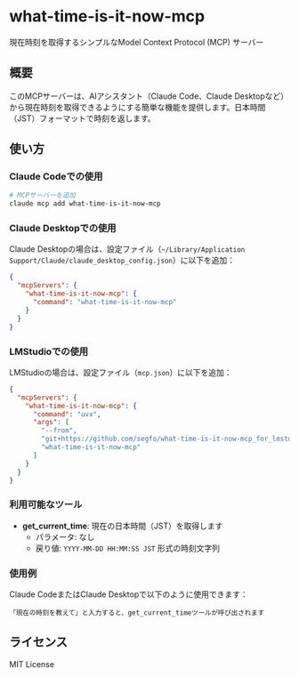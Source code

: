 # what-time-is-it-now-mcp

現在時刻を取得するシンプルなModel Context Protocol (MCP) サーバー

## 概要

このMCPサーバーは、AIアシスタント（Claude Code、Claude Desktopなど）から現在時刻を取得できるようにする簡単な機能を提供します。日本時間（JST）フォーマットで時刻を返します。

## 使い方

### Claude Codeでの使用

```bash
# MCPサーバーを追加
claude mcp add what-time-is-it-now-mcp
```

### Claude Desktopでの使用

Claude Desktopの場合は、設定ファイル（`~/Library/Application Support/Claude/claude_desktop_config.json`）に以下を追加：

```json
{
  "mcpServers": {
    "what-time-is-it-now-mcp": {
      "command": "what-time-is-it-now-mcp"
    }
  }
}
```

### LMStudioでの使用

LMStudioの場合は、設定ファイル（`mcp.json`）に以下を追加：

```json
{
  "mcpServers": {
    "what-time-is-it-now-mcp": {
      "command": "uvx",
      "args": [
        "--from",
        "git+https://github.com/segfo/what-time-is-it-now-mcp_for_lmstudio",
        "what-time-is-it-now-mcp"
      ]
    }
  }
}
```

### 利用可能なツール

- **get_current_time**: 現在の日本時間（JST）を取得します
  - パラメータ: なし
  - 戻り値: `YYYY-MM-DD HH:MM:SS JST` 形式の時刻文字列

### 使用例

Claude CodeまたはClaude Desktopで以下のように使用できます：

```
「現在の時刻を教えて」と入力すると、get_current_timeツールが呼び出されます
```

## ライセンス

MIT License

